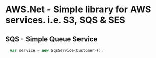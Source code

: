 AWS.Net - Simple library for AWS services. i.e. S3, SQS & SES
==============================================================

SQS - Simple Queue Service 
--------------------------
```javascript
  var service = new SqsService<Customer>();
```
